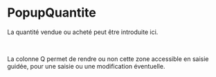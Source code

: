# PopupQuantite


La quantité vendue ou acheté peut être introduite 
 ici.


 


La colonne Q permet de rendre ou non cette 
 zone accessible en saisie guidée, pour une saisie ou une modification 
 éventuelle.


